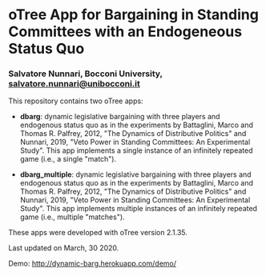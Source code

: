 # oTree App for Bargaining in Standing Committees with an Endogeneous Status Quo
### Salvatore Nunnari, Bocconi University, salvatore.nunnari@unibocconi.it

This repository contains two oTree apps:

* **dbarg**: dynamic legislative bargaining with three players and endogenous status quo
as in the experiments by Battaglini, Marco and Thomas R. Palfrey, 2012, "The Dynamics of Distributive Politics" and Nunnari, 2019, "Veto Power in Standing Committees: An Experimental Study". This app implements a single instance of an infinitely repeated game (i.e., a single "match").

* **dbarg_multiple**: dynamic legislative bargaining with three players and endogenous status quo as in the experiments by Battaglini, Marco and Thomas R. Palfrey, 2012, "The Dynamics of Distributive Politics" and Nunnari, 2019, "Veto Power in Standing Committees: An Experimental Study". This app implements multiple instances of an infinitely repeated game (i.e., multiple "matches").

These apps were developed with oTree version 2.1.35.

Last updated on March, 30 2020.

Demo: http://dynamic-barg.herokuapp.com/demo/
